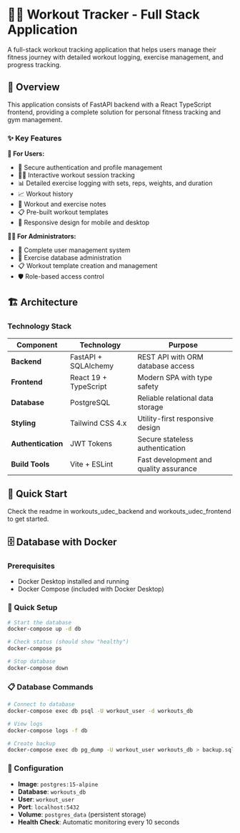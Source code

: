 # 🏋️‍♂️ Workout Tracker - Full Stack Application

A full-stack workout tracking application that helps users manage their fitness journey with detailed workout logging, exercise management, and progress tracking.

## 🌟 Overview

This application consists of FastAPI backend with a React TypeScript frontend, providing a complete solution for personal fitness tracking and gym management.

### ✨ Key Features

**👤 For Users:**

- 🔐 Secure authentication and profile management
- 🏃‍♂️ Interactive workout session tracking
- 📊 Detailed exercise logging with sets, reps, weights, and duration
- 📈 Workout history
- 📝 Workout and exercise notes
- 📋 Pre-built workout templates
- 📱 Responsive design for mobile and desktop

**👨‍💼 For Administrators:**

- 👥 Complete user management system
- 💪 Exercise database administration
- 📋 Workout template creation and management
- 🛡️ Role-based access control

## 🏗️ Architecture

### Technology Stack

| Component                | Technology            | Purpose                                |
| ------------------------ | --------------------- | -------------------------------------- |
| **Backend**        | FastAPI + SQLAlchemy  | REST API with ORM database access      |
| **Frontend**       | React 19 + TypeScript | Modern SPA with type safety            |
| **Database**       | PostgreSQL            | Reliable relational data storage       |
| **Styling**        | Tailwind CSS 4.x      | Utility-first responsive design        |
| **Authentication** | JWT Tokens            | Secure stateless authentication        |
| **Build Tools**    | Vite + ESLint         | Fast development and quality assurance |

## 🚀 Quick Start

Check the readme in workouts_udec_backend and workouts_udec_frontend to get started.

## 🗄️ Database with Docker

### Prerequisites
- Docker Desktop installed and running
- Docker Compose (included with Docker Desktop)

### 🚀 Quick Setup
```bash
# Start the database
docker-compose up -d db

# Check status (should show "healthy")
docker-compose ps

# Stop database
docker-compose down
```

### 📋 Database Commands
```bash
# Connect to database
docker-compose exec db psql -U workout_user -d workouts_db

# View logs
docker-compose logs -f db

# Create backup
docker-compose exec db pg_dump -U workout_user workouts_db > backup.sql
```

### 🔧 Configuration
- **Image**: `postgres:15-alpine`
- **Database**: `workouts_db`
- **User**: `workout_user`
- **Port**: `localhost:5432`
- **Volume**: `postgres_data` (persistent storage)
- **Health Check**: Automatic monitoring every 10 seconds
